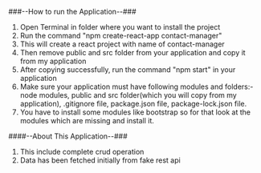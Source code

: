 ###--How to run the Application--###

1. Open Terminal in folder where you want to install the project
2. Run the command "npm create-react-app contact-manager"
3. This will create a react project with name of contact-manager
4. Then remove public and src folder from your application and copy it from my application
5. After copying successfully, run the command "npm start" in your application
6. Make sure your application must have following modules and folders:- node modules, public and src folder(which you will copy from my application), .gitignore file, package.json file, package-lock.json file.
7. You have to install some modules like bootstrap so for that look at the modules which are missing and install it.

####--About This Application--###

1. This include complete crud operation
2. Data has been fetched initially from fake rest api
